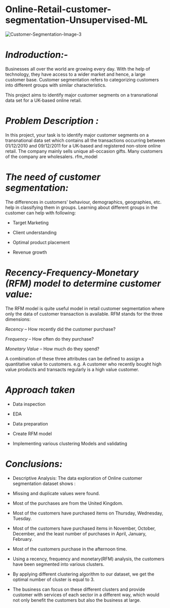 # Online-Retail-customer-segmentation-Unsupervised-ML
![Customer-Segmentation-Image-3](https://github.com/mrinmoyeedeka/Online-Retail-customer-segmentation-Unsupervised-ML/assets/121051705/3dc7e301-3d58-438e-9336-6c49954295db)


# *Indroduction:-*

Businesses all over the world are growing every day. With the help of technology, they have access to a wider market and hence, a large customer base. Customer segmentation refers to categorizing customers into different groups with similar characteristics.

This project aims to identify major customer segments on a transnational data set for a UK-based online retail.

# *Problem Description :*

In this project, your task is to identify major customer segments on a transnational data set which contains all the transactions occurring between 01/12/2010 and 09/12/2011 for a UK-based and registered non-store online retail. The company mainly sells unique all-occasion gifts. Many customers of the company are wholesalers. rfm_model

# *The need of customer segmentation:*

The differences in customers' behaviour, demographics, geographies, etc. help in classifying them in groups. Learning about different groups in the customer can help with following:

* Target Marketing

* Client understanding

* Optimal product placement

* Revenue growth

# *Recency-Frequency-Monetary (RFM) model to determine customer value:*

The RFM model is quite useful model in retail customer segmentation where only the data of customer transaction is available. RFM stands for the three dimensions:

*Recency –* How recently did the customer purchase?

*Frequency –* How often do they purchase?

*Monetary Value –* How much do they spend?

A combination of these three attributes can be defined to assign a quantitative value to customers. e.g. A customer who recently bought high value products and transacts regularly is a high value customer.

# *Approach taken*

* Data inspection

* EDA

* Data preparation

* Create RFM model

* Implementing various clustering Models and validating

# *Conclusions:*

* Descriptive Analysis: The data exploration of Online customer segmentation dataset shows :

* Missing and duplicate values were found.

* Most of the purchases are from the United Kingdom.

* Most of the customers have purchased items on Thursday, Wednesday, Tuesday.

* Most of the customers have purchased items in November, October, December, and the least number of purchases in April, January, February.

* Most of the customers purchase in the afternoon time.

* Using a recency, frequency and monetary(RFM) analysis, the customers have been segmented into various clusters.

* By applying different clustering algorithm to our dataset, we get the optimal number of cluster is equal to 3.

* The business can focus on these different clusters and provide customer with services of each sector in a different way, which would not only benefit the customers but also the business at large.

